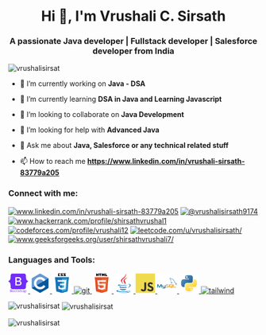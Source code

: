 <h1 align="center">Hi 👋, I'm Vrushali C. Sirsath</h1>
<h3 align="center">A passionate Java developer | Fullstack developer | Salesforce developer from India</h3>
<p align="left"> <img src="https://komarev.com/ghpvc/?username=vrushalisirsat&label=Profile%20views&color=0e75b6&style=flat" alt="vrushalisirsat" /> </p>

- 🔭 I’m currently working on **Java - DSA**

- 🌱 I’m currently learning **DSA in Java and Learning Javascript**

- 👯 I’m looking to collaborate on **Java Development**

- 🤝 I’m looking for help with **Advanced Java**

- 💬 Ask me about **Java, Salesforce or any technical related stuff**

- 📫 How to reach me **https://www.linkedin.com/in/vrushali-sirsath-83779a205**

<h3 align="left">Connect with me:</h3>
<p align="left">
<a href="https://linkedin.com//in/vrushali-sirsath-83779a205" target="blank"><img align="center" src="https://raw.githubusercontent.com/rahuldkjain/github-profile-readme-generator/master/src/images/icons/Social/linked-in-alt.svg" alt="www.linkedin.com/in/vrushali-sirsath-83779a205" height="30" width="40" /></a>
<a href="https://www.youtube.com/@vrushalisirsath9174" target="blank"><img align="center" src="https://raw.githubusercontent.com/rahuldkjain/github-profile-readme-generator/master/src/images/icons/Social/youtube.svg" alt="@vrushalisirsath9174" height="30" width="40" /></a>
<a href="https://www.hackerrank.com/profile/shirsathvrushal1" target="blank"><img align="center" src="https://raw.githubusercontent.com/rahuldkjain/github-profile-readme-generator/master/src/images/icons/Social/hackerrank.svg" alt="www.hackerrank.com/profile/shirsathvrushal1" height="30" width="40" /></a>
<a href="https://codeforces.com/profile/vrushali12" target="blank"><img align="center" src="https://raw.githubusercontent.com/rahuldkjain/github-profile-readme-generator/master/src/images/icons/Social/codeforces.svg" alt="codeforces.com/profile/vrushali12" height="30" width="40" /></a>
<a href="https://www.leetcode.com/u/vrushalisirsath/" target="blank"><img align="center" src="https://raw.githubusercontent.com/rahuldkjain/github-profile-readme-generator/master/src/images/icons/Social/leet-code.svg" alt="leetcode.com/u/vrushalisirsath/" height="30" width="40" /></a>
<a href="https://www.geeksforgeeks.org/user/shirsathvrushali7/" target="blank"><img align="center" src="https://raw.githubusercontent.com/rahuldkjain/github-profile-readme-generator/master/src/images/icons/Social/geeks-for-geeks.svg" alt="www.geeksforgeeks.org/user/shirsathvrushali7/" height="30" width="40" /></a>
</p>

<h3 align="left">Languages and Tools:</h3>
<p align="left"> <a href="https://getbootstrap.com" target="_blank" rel="noreferrer"> <img src="https://raw.githubusercontent.com/devicons/devicon/master/icons/bootstrap/bootstrap-plain-wordmark.svg" alt="bootstrap" width="40" height="40"/> </a> <a href="https://www.cprogramming.com/" target="_blank" rel="noreferrer"> <img src="https://raw.githubusercontent.com/devicons/devicon/master/icons/c/c-original.svg" alt="c" width="40" height="40"/> </a> <a href="https://www.w3schools.com/css/" target="_blank" rel="noreferrer"> <img src="https://raw.githubusercontent.com/devicons/devicon/master/icons/css3/css3-original-wordmark.svg" alt="css3" width="40" height="40"/> </a> <a href="https://git-scm.com/" target="_blank" rel="noreferrer"> <img src="https://www.vectorlogo.zone/logos/git-scm/git-scm-icon.svg" alt="git" width="40" height="40"/> </a> <a href="https://www.w3.org/html/" target="_blank" rel="noreferrer"> <img src="https://raw.githubusercontent.com/devicons/devicon/master/icons/html5/html5-original-wordmark.svg" alt="html5" width="40" height="40"/> </a> <a href="https://www.java.com" target="_blank" rel="noreferrer"> <img src="https://raw.githubusercontent.com/devicons/devicon/master/icons/java/java-original.svg" alt="java" width="40" height="40"/> </a> <a href="https://developer.mozilla.org/en-US/docs/Web/JavaScript" target="_blank" rel="noreferrer"> <img src="https://raw.githubusercontent.com/devicons/devicon/master/icons/javascript/javascript-original.svg" alt="javascript" width="40" height="40"/> </a> <a href="https://www.mysql.com/" target="_blank" rel="noreferrer"> <img src="https://raw.githubusercontent.com/devicons/devicon/master/icons/mysql/mysql-original-wordmark.svg" alt="mysql" width="40" height="40"/> </a> <a href="https://www.python.org" target="_blank" rel="noreferrer"> <img src="https://raw.githubusercontent.com/devicons/devicon/master/icons/python/python-original.svg" alt="python" width="40" height="40"/> </a> <a href="https://tailwindcss.com/" target="_blank" rel="noreferrer"> <img src="https://www.vectorlogo.zone/logos/tailwindcss/tailwindcss-icon.svg" alt="tailwind" width="40" height="40"/> </a> </p>

<p><img align="left" src="https://github-readme-stats.vercel.app/api/top-langs?username=vrushalisirsat&show_icons=true&locale=en&layout=compact" alt="vrushalisirsat" /></p>

<p>&nbsp;<img align="center" src="https://github-readme-stats.vercel.app/api?username=vrushalisirsat&show_icons=true&locale=en" alt="vrushalisirsat" /></p>

<p><img align="center" src="https://github-readme-streak-stats.herokuapp.com/?user=vrushalisirsat&" alt="vrushalisirsat" /></p>

